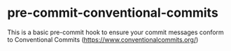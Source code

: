 # pre-commit-conventional-commits
This is a basic pre-commit hook to ensure your commit messages conform to Conventional Commits (https://www.conventionalcommits.org/)
